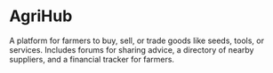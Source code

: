 # AgriHub
A platform for farmers to buy, sell, or trade goods like seeds, tools, or services. Includes forums for sharing advice, a directory of nearby suppliers, and a financial tracker for farmers.
